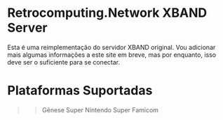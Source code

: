 # Retrocomputing.Network XBAND Server

Esta é uma reimplementação do servidor XBAND original. Vou adicionar mais algumas informações a este site em breve, mas por enquanto, isso deve ser o suficiente para se conectar.

# Plataformas Suportadas
 >> Gênese
 >> Super Nintendo
 >> Super Famicom
 

